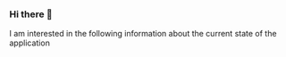 ### Hi there 👋
I am interested in the following information about the current state of the application

<!--
**AmenKaabachi/AmenKaabachi** is a ✨ _special_ ✨ repository because its `README.md` (this file) appears on your GitHub profile.

Here are some ideas to get you started:

- 🔭 I’m currently working on java
- 🌱 I’m currently learning python and javaScript
- 👯 I’m looking to collaborate on new projects
- 🤔 I’m looking for help with All things github realted and networking
- 💬 Ask me about anything i want make new friends in this field
- 📫 How to reach me: linkedin.com/in/amen-kaabachi-95306b248/
-->
